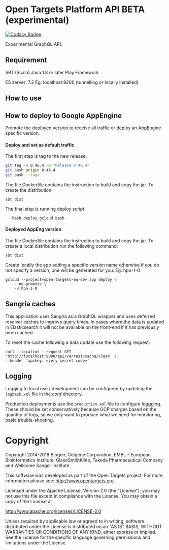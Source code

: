 # Open Targets Platform API BETA (experimental)

[![Codacy Badge](https://api.codacy.com/project/badge/Grade/48f129fc5edb4c6bb5fb11975968bb89)](https://app.codacy.com/gh/CBIIT/ppdc-otp-backend?utm_source=github.com&utm_medium=referral&utm_content=CBIIT/ppdc-otp-backend&utm_campaign=Badge_Grade_Settings)

Experimental GraphQL API.

## Requirement
SBT (Scala)
Java 1.8 or later
Play Framework

ES server: 7.2
Eg. localhost:9200  (tunnelling or locally installed)


## How to use

## How to deploy to Google AppEngine 

Promote the deployed version to receive all traffic or deploy an AppEngine specific version.

#### Deploy and set as default traffic

The first step is tag to the new release. 

```bash
git tag -a 0.46.4 -m "Release 0.46.4"
git push origin 0.46.4
git push --tags
```

The file Dockerfile contains the instruction to build and copy the jar.
To create the distribution 

```sbt dist```

The final step is running deploy script

```
   bash deploy_gcloud.bash
```

#### Deployed AppEng version

The file Dockerfile contains the instruction to build and copy the jar.
To create a local distribution run the following command:

```sbt dist```

Create locally the app adding a specific version name 
otherwise if you do not specify a version, one will be generated for you.
Eg. hpo-1-0

```
gcloud --project=open-targets-eu-dev app deploy \
    --no-promote \
    -v hpo-1-0

```

## Sangria caches

This application uses Sangria as a GraphQL wrapper and uses deferred resolver
caches to improve query times. In cases where the data is updated in Elasticsearch
it will not be available on the front-end if it has previously been cached.

To reset the cache following a data update use the following request:

```
curl --location --request GET 'http://localhost:9000/api/v4/rest/cache/clear' \
--header 'apikey: <very secret code>'
```

## Logging

Logging to local use / development can be configured by updating the `logback.xml` file in the _conf_ directory. 

Production deployments use the `production.xml` file to configure loggging. These should be set conservatively because
GCP charges based on the quantity of logs, so we only want to produce what we need for monitoring, basic trouble-shooting.

# Copyright

Copyright 2014-2018 Biogen, Celgene Corporation, EMBL - European Bioinformatics Institute, GlaxoSmithKline, Takeda Pharmaceutical Company and Wellcome Sanger Institute

This software was developed as part of the Open Targets project. For more information please see: http://www.opentargets.org

Licensed under the Apache License, Version 2.0 (the "License");
you may not use this file except in compliance with the License.
You may obtain a copy of the License at

http://www.apache.org/licenses/LICENSE-2.0

Unless required by applicable law or agreed to in writing, software
distributed under the License is distributed on an "AS IS" BASIS,
WITHOUT WARRANTIES OR CONDITIONS OF ANY KIND, either express or implied.
See the License for the specific language governing permissions and
limitations under the License.
